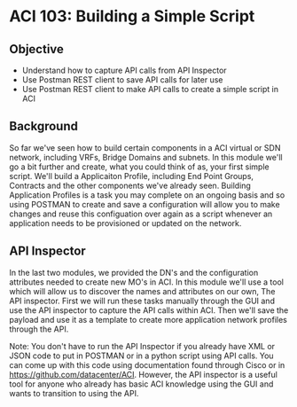 # ACI 103: Building a Simple Script

## Objective

* Understand how to capture API calls from API Inspector
* Use Postman REST client to save API calls for later use
* Use Postman REST client to make API calls to create a simple script in ACI

## Background
So far we've seen how to build certain components in a ACI virtual or SDN network, including VRFs, Bridge Domains and subnets. In this module we'll go a bit further and create, what you could think of as, your first simple script.  We'll build a Applicaiton Profile, including End Point Groups, Contracts and the other components we've already seen.  Building Application Profiles is a task you may complete on an ongoing basis and so using POSTMAN to create and save a configuration will allow you to make changes and reuse this configuation over again as a script whenever an application needs to be provisioned or updated on the network.

## API Inspector
In the last two modules, we provided the DN's and the configuration attributes needed to create new MO's in ACI.  In this module we'll use a tool which will allow us to discover the names and attributes on our own, The API inspector.  First we will run these tasks manually through the GUI and use the API inspector to capture the API calls within ACI. Then we'll save the payload and use it as a template to create more application network profiles through the API.

Note: You don't have to run the API Inspector if you already have XML or JSON code to put in POSTMAN or in a python script using API calls. You can come up with this code using documentation found through Cisco or in https://github.com/datacenter/ACI.  However, the API inspector is a useful tool for anyone who already has basic ACI knowledge using the GUI and wants to transition to using the API.
